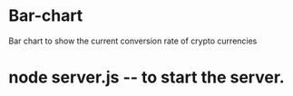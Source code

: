 # Bar-chart
Bar chart to show the current conversion rate of crypto currencies

# node server.js --  to start the server.
